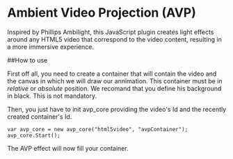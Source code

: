 # Ambient Video Projection (AVP)
Inspired by Phillips Ambilight, this JavaScript plugin creates light effects around any HTML5 video that correspond to the video content, resulting in a more immersive experience.

##How to use

First off all, you need to create a container that will contain the video and the canvas in which we will draw our annimation. This container must be in *relative* or *absolute* position. We recomand that you define his background in black. This is not mandatory.

Then, you just have to init avp_core providing the video's Id and the recently created container's Id.

    var avp_core = new avp_core("html5video", "avpContainer");
    avp_core.Start();
	
The AVP effect will now fill your container.
